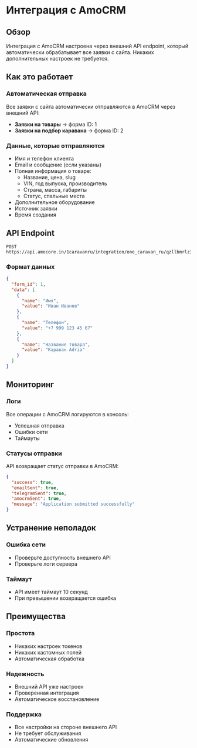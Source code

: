 # Интеграция с AmoCRM

## Обзор

Интеграция с AmoCRM настроена через внешний API endpoint, который автоматически обрабатывает все заявки с сайта. Никаких дополнительных настроек не требуется.

## Как это работает

### Автоматическая отправка
Все заявки с сайта автоматически отправляются в AmoCRM через внешний API:
- **Заявки на товары** → форма ID: 1
- **Заявки на подбор каравана** → форма ID: 2

### Данные, которые отправляются
- Имя и телефон клиента
- Email и сообщение (если указаны)
- Полная информация о товаре:
  - Название, цена, slug
  - VIN, год выпуска, производитель
  - Страна, масса, габариты
  - Статус, спальные места
- Дополнительное оборудование
- Источник заявки
- Время создания

## API Endpoint

```
POST https://api.amocore.in/1caravanru/integration/one_caravan_ru/qzllbmrlz3orbmzhthdeelbml3kvut09
```

### Формат данных
```json
{
  "form_id": 1,
  "data": [
    {
      "name": "Имя",
      "value": "Иван Иванов"
    },
    {
      "name": "Телефон", 
      "value": "+7 999 123 45 67"
    },
    {
      "name": "Название товара",
      "value": "Караван Adria"
    }
  ]
}
```

## Мониторинг

### Логи
Все операции с AmoCRM логируются в консоль:
- Успешная отправка
- Ошибки сети
- Таймауты

### Статусы отправки
API возвращает статус отправки в AmoCRM:
```json
{
  "success": true,
  "emailSent": true,
  "telegramSent": true,
  "amocrmSent": true,
  "message": "Application submitted successfully"
}
```

## Устранение неполадок

### Ошибка сети
- Проверьте доступность внешнего API
- Проверьте логи сервера

### Таймаут
- API имеет таймаут 10 секунд
- При превышении возвращается ошибка

## Преимущества

### Простота
- Никаких настроек токенов
- Никаких кастомных полей
- Автоматическая обработка

### Надежность
- Внешний API уже настроен
- Проверенная интеграция
- Автоматическое восстановление

### Поддержка
- Все настройки на стороне внешнего API
- Не требует обслуживания
- Автоматические обновления